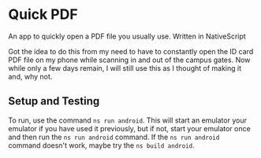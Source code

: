 # Quick PDF

An app to quickly open a PDF file you usually use. Written in NativeScript

Got the idea to do this from my need to have to constantly open the ID card PDF file on my phone while scanning in and out of the campus gates. Now while only a few days remain, I will still use this as I thought of making it and, why not.

## Setup and Testing

To run, use the command ` ns run android `. This will start an emulator your emulator if you have used it previously, but if not, start your emulator once and then run the ` ns run android ` command. If the `ns run android ` command doesn't work, maybe try the ` ns build android `.